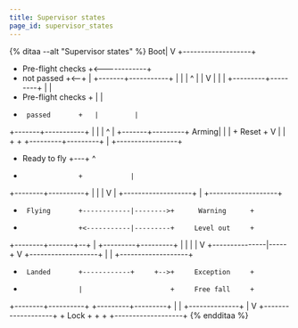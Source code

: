 ```yaml
---
title: Supervisor states
page_id: supervisor_states
---
```

{% ditaa --alt "Supervisor states" %}
     Boot|
         V
+-------------------+
+ Pre-flight checks +<------------+
+    not passed     +<--+         |
+-------+-----------+   |         |
        | ^             |         |
        V |             |         |
+---------+---------+   |         |
+ Pre-flight checks +   |         |
+      passed       +   |         |
+-------+-----------+   |         |
        | ^             | +-------+---------+
  Arming| |             | +      Reset      +
        V |             | +                 +
+---------+---------+   | +-----------------+
+   Ready to fly    +---+        ^
+                   +            |
+--------+----------+            |
         |                       |
         V                       |
+-------------------+            |         +-------------------+
+      Flying       +------------|-------->+      Warning      +
+                   +<-----------|---------+     Level out     +
+--------+-------+--+            |         +---------+---------+
         |       |               |                   |
         V       +---------------|-----+             V
+-------------------+            |     |   +-------------------+
+      Landed       +------------+     +-->+     Exception     +
+                   |                      +     Free fall     +
+--------+----------+                      +---------+---------+
                                                     |
                                                     |
                                      +--------------+
                                      |
                                      V
                      +-------------------+
                      +       Lock        +
                      +                   +
                      +-------------------+
{% endditaa %}
